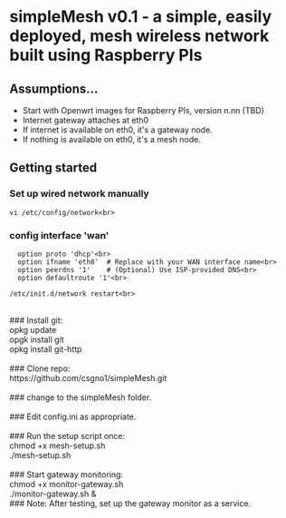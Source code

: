 # simpleMesh v0.1 - a simple, easily deployed, mesh wireless network built using Raspberry PIs

## Assumptions...

- Start with Openwrt images for Raspberry PIs, version n.nn (TBD)
- Internet gateway attaches at eth0
- If internet is available on eth0, it's a gateway node.
- If nothing is available on eth0, it's a mesh node.

## Getting started

### Set up wired network manually
    vi /etc/config/network<br>
### config interface 'wan'
      option proto 'dhcp'<br>
      option ifname 'eth0'  # Replace with your WAN interface name<br>
      option peerdns '1'    # (Optional) Use ISP-provided DNS<br>
      option defaultroute '1'<br>

    /etc/init.d/network restart<br>
<br>
### Install git:<br>
    opkg update<br>
    opgk install git<br>
    opkg install git-http<br>
<br>
### Clone repo:<br>
https://github.com/csgno1/simpleMesh.git<br>
<br>
### change to the simpleMesh folder.<br>
<br>
### Edit config.ini as appropriate.<br>
<br>
### Run the setup script once:<br>
    chmod +x mesh-setup.sh<br>
    ./mesh-setup.sh<br>
<br>
### Start gateway monitoring:<br>
    chmod +x monitor-gateway.sh<br>
    ./monitor-gateway.sh &<br>
### Note: After testing, set up the gateway monitor as a service.<br>
<br>
